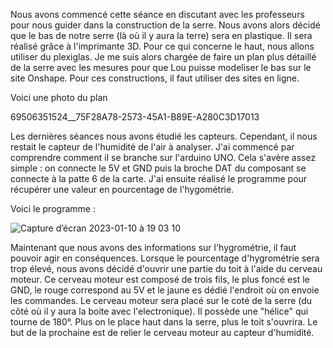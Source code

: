 Nous avons commencé cette séance en discutant avec les professeurs pour nous guider dans la construction de la serre. Nous avons alors décidé que le 
bas de notre serre (là où il y aura la terre) sera en plastique. Il sera réalisé grâce à l'imprimante 3D. Pour ce qui concerne le haut, nous allons utiliser du plexiglas. Je me suis alors chargée de faire un plan plus détaillé de la serre avec les mesures pour que Lou puisse modeliser le bas sur le site Onshape. Pour ces constructions, il faut utiliser des sites en ligne. 

Voici une photo du plan 

69506351524__75F28A78-2573-45A1-B89E-A280C3D17013

Les dernières séances nous avons étudié les capteurs. Cependant, il nous restait le capteur de l'humidité de l'air à analyser. J'ai commencé par comprendre
comment il se branche sur l'arduino UNO. Cela s'avère assez simple : on connecte le 5V et GND puis la broche DAT du composant se connecte à la patte 6 de la carte. J'ai ensuite réalisé le programme pour récupérer une valeur en pourcentage de l'hygométrie. 

Voici le programme :

![Capture d’écran 2023-01-10 à 19 03 10](https://user-images.githubusercontent.com/119842862/211627914-5196ae56-daba-4c6c-9bcf-93d51c0057d8.png)


Maintenant que nous avons des informations sur l'hygrométrie, il faut pouvoir agir en conséquences. Lorsque le pourcentage d'hygrométrie sera trop élevé, nous avons décidé d'ouvrir une partie du toit à l'aide du cerveau moteur. Ce cerveau moteur est composé de trois fils, le plus foncé est le GND, le rouge
correspond au 5V et le jaune es dédié l'endroit où on envoie les commandes. 
Le cerveau moteur sera placé sur le coté de la serre (du côté où il y aura la boite avec l'electronique). Il possède une "hélice" qui tourne de 180°. 
Plus on le place haut dans la serre, plus le toit s'ouvrira. 
Le but de la prochaine est de relier le cerveau moteur au capteur d'humidité. 
